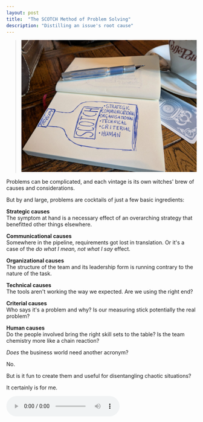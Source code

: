 ```yaml
---
layout: post
title:  "The SCOTCH Method of Problem Solving"
description: "Distilling an issue's root cause"
---
```


> ![](/assets/images/scotch_booklet.jpg)

Problems can be complicated, and each vintage is its own witches' brew of causes and considerations.

But by and large, problems are cocktails of just a few basic ingredients:


**Strategic causes**  
The symptom at hand is a necessary effect of an overarching strategy that benefitted other things elsewhere.

**Communicational causes**  
Somewhere in the pipeline, requirements got lost in translation. Or it's a case of the _do what I mean, not what I say_ effect.

**Organizational causes**  
The structure of the team and its leadership form is running contrary to the nature of the task.

**Technical causes**   
The tools aren't working the way we expected. Are we using the right end?

**Criterial causes**  
Who says it's a problem and why? Is our measuring stick potentially the real problem? 

**Human causes**  
Do the people involved bring the right skill sets to the table? Is the team chemistry more like a chain reaction?

_Does_ the business world need another acronym? 

No. 

But is it fun to create them and useful for disentangling chaotic situations?

It certainly is for me. 

<audio src="assets\audio\SCOTCH.mp3" controls></audio> 